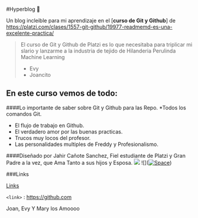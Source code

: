 #Hyperblog 👀

Un blog incleible para mi aprendizaje en el [**curso de Git y Github**] de https://platzi.com/clases/1557-git-github/19977-readmemd-es-una-excelente-practica/

> El curso de Git y Github de Platzi es lo que necesitaba para triplicar mi slario y lanzarme a la industria de tejido de Hilanderia Perulinda Machine Learning
>
> - Evy
> - Joancito

## En este curso vemos de todo:

####Lo importante de saber sobre Git y Github para las Repo.
\*Todos los comandos Git.

- El flujo de trabajo en Github.
- El verdadero amor por las buenas practicas.
- Trucos muy locos del profesor.
- Las personalidades multiples de Freddy y Profesionalismo.

####Diseñado por Jahir Cañote Sanchez,
Fiel estudiante de Platzi y Gran Padre a la vez, que Ama Tanto a sus hijos y Esposa.
![](https://pandao.github.io/editor.md/images/logos/editormd-logo-180x180.png)
![]([![Space](https://imgur.com/t/space/hQGrEIJ 'Space')](https://imgur.com/t/space/hQGrEIJ "Space"))

###Links

[Links](http://localhost/)

`<link>` : <https://github.com>

Joan, Evy Y Mary los Amoooo
